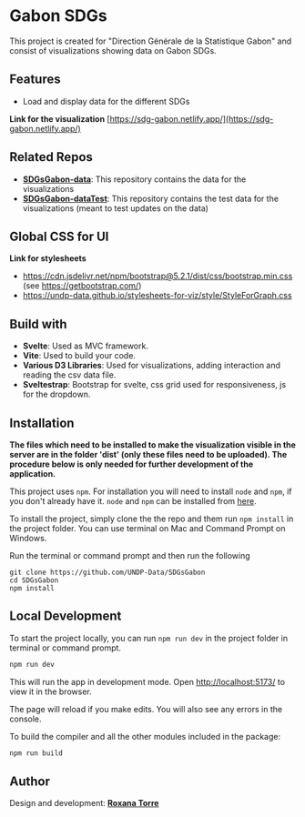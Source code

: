# Gabon SDGs

This project is created for "Direction Générale de la Statistique Gabon" and consist of visualizations showing data on Gabon SDGs. 

## Features
* Load and display data for the different SDGs

__Link for the visualization__
[https://sdg-gabon.netlify.app/](https://sdg-gabon.netlify.app/)

## Related Repos
* [__SDGsGabon-data__](https://github.com/UNDP-Data/SDGsGabon-data): This repository contains the data for the visualizations
* [__SDGsGabon-dataTest__](https://github.com/UNDP-Data/SDGsGabon-data): This repository contains the test data for the visualizations (meant to test updates on the data)

## Global CSS for UI
__Link for stylesheets__
* https://cdn.jsdelivr.net/npm/bootstrap@5.2.1/dist/css/bootstrap.min.css (see https://getbootstrap.com/)
* https://undp-data.github.io/stylesheets-for-viz/style/StyleForGraph.css

## Build with
* __Svelte__: Used as MVC framework.
* __Vite__: Used to build your code.
* __Various D3 Libraries__: Used for visualizations, adding interaction and reading the csv data file.
* __Sveltestrap__: Bootstrap for svelte, css grid used for responsiveness, js for the dropdown.

## Installation
__The files which need to be installed to make the visualization visible in the server are in the folder 'dist' (only these files need to be uploaded). The procedure below is only needed for further development of the application.__

This project uses `npm`. For installation you will need to install `node` and `npm`, if you don't already have it. `node` and `npm` can be installed from [here](https://nodejs.org/en/download/).

To install the project, simply clone the the repo and them run `npm install` in the project folder. You can use terminal on Mac and Command Prompt on Windows.

Run the terminal or command prompt and then run the following

```
git clone https://github.com/UNDP-Data/SDGsGabon
cd SDGsGabon
npm install
```
## Local Development
To start the project locally, you can run `npm run dev` in the project folder in terminal or command prompt.

```bash
npm run dev
```

This will run the app in development mode. Open [http://localhost:5173/](http://localhost:5173/) to view it in the browser.

The page will reload if you make edits. You will also see any errors in the console.

To build the compiler and all the other modules included in the package:

```bash
npm run build
```
## Author
Design and development: [**Roxana Torre**](mailto:roxana.torre@undp.org)